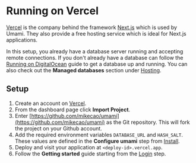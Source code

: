 # Running on Vercel

[Vercel](https://vercel.com/) is the company behind the framework [Next.js](https://nextjs.org/) which is used by Umami.
They also provide a free hosting service which is ideal for Next.js applications.

In this setup, you already have a database server running and accepting remote connections. If you don't already have a
database can follow the [Running on DigitalOcean](/docs/running-on-digitalocean) guide to get a database up and running. You
can also check out the **Managed databases** section under [Hosting](/docs/hosting).

## Setup

1. Create an account on [Vercel](https://vercel.com/).
1. From the dashboard page click **Import Project**.
1. Enter [https://github.com/mikecao/umami](https://github.com/mikecao/umami) as the Git repository.
This will fork the project on your Github account.
1. Add the required environment variables `DATABASE_URL` and `HASH_SALT`. These values are defined in the
**Configure umami** step from [Install](/docs/install).
1. Deploy and visit your application at `<deploy-id>.vercel.app`.
1. Follow the **Getting started** guide starting from the [Login](/docs/login) step.
